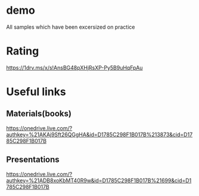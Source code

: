 # demo
All samples which have been excersized on practice

# Rating
https://1drv.ms/x/s!AnsBG48pXHjRsXP-Py5B9uHqFpAu

# Useful links
## Materials(books)
https://onedrive.live.com/?authkey=%21AKAj9Sft26QGgHA&id=D1785C298F1B017B%213873&cid=D1785C298F1B017B

## Presentations
https://onedrive.live.com/?authkey=%21ADB8xoKbMT40R9w&id=D1785C298F1B017B%21699&cid=D1785C298F1B017B

